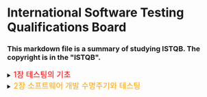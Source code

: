 # International Software Testing Qualifications Board

### This markdown file is a summary of studying ISTQB. The copyright is in the "ISTQB".
<details>
<summary> 
<font size="4em" color="red">
1장 테스팅의 기초
</font>
</summary>
<div>


<details>
<summary> 1.1 테스팅이란 무엇인가 ? </summary>
<div>

---
## 1.1 테스팅이란 무엇인가?
#### 품질을 평가하고, 운영 중 소프트웨어 장애의 발생 가능성을 줄이는 방법.
#### 다양한 활동을 포함하는 프로세스이며 테스트 실행(결과 확인 포함)은 그 많은 활동 중 하나일 뿐이다.
#### 동적 테스팅?
  - 테스트 대상 컴포넌트나 시스템을 실행하는 테스팅
#### 정적 테스팅?
  - 테스트 대상 컴포넌트나 시스템을 실행하지 않는 테스팅
#### 테스팅은 요구사항, 사용자 스토리, 그 외 명세의 베리피케이션(verification)에만 국한된 활동이 아니다.

---
### 1.1.1 목적
- 요구사항, 사용자 스토리, 설계 소스 코드 등과 같은 작업 산출물 평가에 의한 결함 예방
- 명시된 모든 요구사항이 충족되었는지 검증
- 테스트 대상의 완성 여부 확인과 사용자와 기타 이해관계자의 기대치대로 동작하는지 확인
- 테스트 대상의 품질 수준에 대한 자신감 획득
- 부적절한 소프트웨어 품질의 리스크 레벨 감소로 장애와 결함을 발견
- 이해관계자가 테스트 대상의 품질 수준을 결정하는 데에 필요한 충분한 정보 제공
- 계약/법률/규제 요구사항이나 표준의 준수 및 테스트 대상이 이러한 요구사항이나 표준을 준수하는지 확인

#### 참고
- 현재의 테스트 레벨과 사용하는 소프트웨어 개발 수명주기 모델에 따라 달라질 수 있다.
  - 목적
    - 컴포넌트 테스팅의 목적 중 하나는 내재되어 있는 결함을 최대한 조기에 가능한 많이 식별하고 수정하는 것일 수 있다.
    - 코드 커버리지를 높이는 것일 수도 있다.
    - 인수 테스팅의 주요 목적 중 하나는 시스템이 기대한 대로 동작하는지, 또 요구사항을 충족하는지 확인하는 것일 수 있다.
    - 특정 시점에 시스템을 배포하는 것에 대한 리스크 정보를 이해관계자에게 제공하는 것일 수 있다.

---
### 1.1.2 테스팅 vs 디버깅
#### 디버깅
- 소프트웨어 결함으로 인한 장애의 원인을 찾고 분석해서 수정하는 개발 활동
- 이후 실행되는 확인 테스팅에서 결함을 제대로 수정했는지 확인한다.
- 테스터가 초기 테스트와 마지막 확인 테스트를 담당하고 개발자는 디버깅 관련 컴포넌트 및 컴포넌트 통합 테스팅을 수행한다.
- 애자일 개발 및 소프트웨어 수명주기 모델에서는 디버깅과 컴포넌트 테스팅에 관여하기도 한다.

</div>
</details>

<details>
<summary> 1.2 테스팅이 왜 필요한가 ? </summary>
<div>

## 1.2 테스팅이 왜 필요한가 ?
#### 결함을 발견하고 또 발견된 결함을 수정하는 것은 컴포넌트나 시스템 품질에 기여하는 것이다.

#### 소프트웨어 테스팅이 계약/법적 요구사항이나 특정 산업 표준을 만족하기 위해 필요할수 있다.

---
### 1.2.1 성공을 위한 테스팅의 기여
- 적절한 테스트 기법을 적절한 테스트 전문성을 가지고 적절한 테스트 레벨과 개발 생명주기 단계에 적용하면, 소프트웨어와 시스템이 그런 문제를 안고 배포되는 경우를 줄일 수 있다.

---
### 1.2.2 품질 보증과 테스팅
#### 품질보증(QA)과 테스팅을 혼용해서 사용하는 경우가 많은데 어느정도 연관성이 존재하지만, 다른 개념이다.

#### 품질보증(QA)
- 적절한 품질 수준에 달성했는지 확신을 얻기 위해 적절한 프로세스를 준수하도록 하는 것에 초점을 두고 있다.
- 프로세스를 따를 경우, 해당 프로세스를 바탕으로 생성되는 작업 산출물의 품질은 더 월등한 경우가 많으며, 높은 작업 산출물 품질은 결함 예방에 도움이 된다.
- 결함의 원인을 찾아서 제거하기 위한 근본 원인 분석의 활용과 회고 회의의 결과를 적절하게 적용해서 프로세스를 개선하는 것도 중요한 사항들이다.
- 전반적인 프로세스의 올바른 수행 여부에 관심을 가지기 때문에 올바른 테스팅의 적용에도 관심을 가진다.

#### 테스팅 활동
- 전반적인 소프트웨어 개발 및 유지보수 프로세스의 일부이다.

---
### 1.2.3 오류, 결함, 장애
#### 요구사항을 도출하면서 범해진 오류는 요구사항 결함이 되며, 이런 결함은 프로그램 작성 시 오류를 일으켜 결국 코드 결함의 원인이 된다.

#### 대표적인 오류 발생 원인
- 시간적인 압박
- 사람의 실수
- 경험이나 기술 부족
- 프로젝트 참여자 간의 의사소통 문제
- 코드, 설계, 아키텍쳐의 복잡성, 사용하는 기술의 복잡도
- 시스템 내/외부 인터페이스 이해 부족이나 그 수가 많은 경우
- 새롭고 익숙하지 않은 기술

#### 장애는 코드 결함뿐만 아니라 환경 조건으로 인해 발생할 수 있다.
#### 테스트 결과가 기대한 것과 다르다고해서 무조건 장애가 있다고 볼 수 없다.

---
### 1.2.4 결함, 근본 원인, 결과
#### 결함의 근본원인은 해당 결함을 만들어낸 최초의 행동이나 조건을 말한다.
- 결함을 분석함으로써 근본 원인을 찾을 수 있으며, 차후 유사한 결함의 발생 가능성을 낮출 수 있다.
- 단 한 줄의 잘못된 코드로 인한 이자 지급 오류는 소비자 불만을 초래한다.
- 결함은 코드에 포함된 잘못된 계단식으며, 그것은 원인이 되는 최초 결함은 사용자 스토리의 모호성이다.

</div>
</details>


<details>
<summary> 1.3 테스팅의 7가지 원리</summary>
<div>

## 1.3 테스팅의 7가지 원리

---
### 1.3.1 테스팅은 결함이 존재함을 밝히는 활동이지, 결함이 없음을 밝히는 활동이 아니다.
- 테스팅은 소프트웨어에 발견되지 않은 결함의 존재 가능성을 줄일 수 있지만, 결함이 전혀 발견되지 않았다하더라도 해당 소프트웨어가 완벽하다는 뜻은 아니다.

---
### 1.3.2 완벽한 테스팅은 불가능하다.
- 완벽하게 테스트하고자 하기보다는 리스크 분석과 우선순위를 토대로한 테스트에 노력을 집중하는 것이 좋다.

---
### 1.3.3 조기 테스팅으로 시간과 비용을 절약할 수 있다.
- 초기부터 시작하는 테스팅을 시프트 레프트라고도 부른다.
- 소프트웨어 수명주기 초기부터 테스팅을 함으로써 나중에 큰 비용이 동반되는 수정을 줄이거나 없앨 수 있다.

---
### 1.3.4 결함은 집중된다.
- 예상 결함 집중 영역과 테스트와 운영 중 실제로 관측한 결함 집중 영역은 리스크 분석의 주요 입력값으로 사용된다.

---
### 1.3.5 살충제 패러독스에 유의하라
- 같은 테스트를 계속해서 반복 실행한다면, 결국 해당 테스트로는 결함을 더 이상 발견할 수 없게 된다.
  (살충제를 계속 사용하다 보면 결국 해충을 잡지 못하듯, 테스트도 반복하다 보면 결국 결함을 더 이상 찾지 못하게 된다.)
- 자동 리그레션 테스팅의 경우 리그레션 결함이 적다는 것을 의미할 수도 있다.

---
### 1.3.6 테스팅은 정황에 의존적이다.
- 테스팅은 정황에 따라 다르게 진행된다.
  - ex) 안전 최우선 산업에서 사용하는 제어 소프트웨어는 e-commerce 모바일 앱과는 다르게 테스트한다.
- 애자일 프로젝트에서는 테스팅은 순차적 소프트웨어 개발 수명주기 프로젝트에서의 테스팅과는 다르게 진행한다.

---
### 1.3.7 오류 부재는 궤변이다.
- 원리 1, 2에서 알 수 있듯이 원리 7은 불가능하다.
- 단순히 많은 결함을 발견하고 고쳤다고해서 시스템의 성공이 보장된다고 생각하는 것은 궤변(잘못된 믿음)이다.

</div>
</details>

<details>
<summary> 1.4 테스트 프로세스 </summary>
<div>

## 1.4 테스트 프로세스

### 정의: 설정한 목적의 달성 가능성을 높여주는 공통적인 테스트 활동 세트
- 주어진 상황에 맞는 구체적인 소프트웨어 테스트 프로세스는 다양한 변수에 따라 결정된다.

### 1.4.1 정황에 따른 테스트 프로세스
#### 조직의 테스트 프로세스에 영향을 줄 수 있는 정황 요소
- 사용 중인 소프트웨어 개발 수명주기 모델과 프로젝트 방법론
- 적용하고자 하는 테스트 레벨과 테스트 유형
- 제품 및 프로젝트 리스크
- 비지니스 도메인
- 다음과 같은 운영상의 제약사항
  - 예산과 자원
  - 일정
  - 복잡도
  - 계약 및 규제 요구사항
- 운영 정책과 프랙티스
- 준수해야 하는 내부 및 외부 표준

#### 테스트 프로세스의 일반적인 요소
- 테스트 활동과 작업
- 테스트 작업 산출물
- 테스트 베이시스와 테스트 작업 산출물 간의 추적성

#### 테스트 레벨과 유형에 상관없이, 테스트 베이시스에 대한 측정 가능한 커버리지 조건이 설정되어 있으면 매우 유용하다.
#### 커버리지 조건은 소프트웨어 테스트의 목적 달성 여부를 보여주는 활동의 주요 성능 지표(KPI, key performance indicator)로 사용하기 용이하다.

---
### 1.4.2 테스트 활동과 작업

#### 테스트 프로세스를 구성하는 주요 활동
- **테스트 계획**
  - 테스팅의 목적과 정황으로 인한 제약 사항을 고려해 테스트 목적을 달성하기 위해 필요한 접근법을 정의하는 활동을 포함한다.

- 테스트 모니터링과 제어
  - 테스트 모니터링: 테스트 계획에 정의된 테스트 모니터링 메트릭을 활용해 실제 진행 상황을 계획한 진척 상황과 지속적으로 비교하는 활동을 말한다.
  - 테스트 제어: 시간이 지나면서 업데이트될 수 있는 테스트 계획의 목적 달성을 위해 필요한 활동을 수행하는 것이다.
  - 특정 테스트 레벨에서 이루어진 테스트 실행의 종료 조건 평가
    - 명시된 커버리지 조건 대비 테스트 결과와 로그 확인
    - 테스트 결과와 로그를 기반으로 컴포넌트나 시스템의 품질 수준 평가
    - 추가 테스트 필요 여부 결정

- **테스트 분석**
  - 테스트 가능한 기능과 연관된 테스트 컨디션을 식별하기 위해 테스트 베이시스를 분석한다. 
  - 즉, 테스트 분석은 측정 가능한 커버리지 조건의 측면에서 "무엇을 테스트할지"를 결정하는 것이다.
  - 테스트 분석 주요 활동
    - 고려 중인 테스트 레벨에 적합한 테스트 베이시스 평가
    - 테스트 베이시스와 테스트 항목을 평가해서 다양한 형태의 결함 식별
    - 테스트할 기능과 기능 세트 식별
    - 테스트 베이시스를 평가하고 기능, 비기능, 구조 특성, 기타 비즈니스 기술 요소, 리스크 수준 등을 고려해서 각 기능에 대한 테스트 컨디션의 정의 및 우선순위 선정
    - 테스트 베이시의 개별 요소와 연관된 테스트 컨디션 간의 양방향 추적성 포착
  - 블랙박스, 화이트박스, 경험 기반 기법을 적용하면 주요 테스트 컨디션의 누락을 방지하고 더 정확하고 정밀한 테스트 컨디션 도출에 도움이 될 수 있다.
  - 분석의 결과로 테스트 차터의 테스트 목적으로 사용할 테스트 컨디션이 생성되는 경우도 있다.
  - 결함 식별은 큰 잠재적 이점이다.

- **테스트 설계**
  - 테스트 컨디션 기반으로 상위 수준 테스트 케이스, 상위 테스트 케이스 세트, 기타 테스트웨어를 생성한다.
  - 테스트 분석은 "무엇을 테스트할 것인가?"라는 질문에 답변하는 반면, 테스트 설계는 "어떻게 테스트할 것인가?"를 다루게 된다.

  - 주요 활동
    - 테스트 케이스와 테스트 케이스 세트 설계 및 우선순위 선정
    - 테스트 컨디션과 테스트케이스에 필요한 테스트 데이터 식별
    - 테스트 환경 설계와 필요한 인프라 및 도구 식별
    - 테스트 베이시스, 테스트 컨디션, 테스트 케이스 간의 양방향 추적성 설명

- **테스트 구현**
  - 테스트 구현 중 테스트 실행에 필요한 테스트웨어를 생성하고 완성하며, 테스트 케이스를 배치해서 테스트 프로시저를 만드는 것도 여기에 포함된다.
  - 테스트 구현은 "테스트를 실행하기 위해 필요한 모든 것이 갖춰져 있는가?"라는 질문에 답하는 활동이다.
  
  - 주요 활동
    - 테스트 프로시저의 개발과 우선순위 선정, 가능하다면 자동 테스트 스크립트 생성
    - 테스트 프로시저와 (있다면) 자동 테스트 스크립트로부터 테스트 스위트(test suite) 생성
    - 효과적인 테스트 실행이 가능하도록 테스트 스위트를 테스트 실행 일정 내에 배치 (5.2.4 절 참조)
    - 테스트 환경 구축, 가능하다면 테스트 하네스(test harness), 서비스 가상 현실화, 시뮬레이터, 기타 인프라 항목까지, 또 필요한 모든 사항을 제대로 구현했는지 확인
    - 테스트 데이터를 준비하고, 테스트 환경에 제대로 입력했는지 확인
    - 테스트 베이시스, 테스트 컨디션, 테스트 케이스, 테스트 프로시저, 테스트 스위트 서로 간의 양방향 추적성 검증과 업데이트 (1.4.4 절 참조)

  - 테스트 설계와 테스트 구현 작업은 합쳐지는 경우가 많다.
  - 탐색적 테스팅과 기타 경험 기반 테스팅 유형에서 테스트 설계와 구현이 테스트 실행의 일부로 이루어지거나 기록될 수 있다. 탐색적 테스팅은 테스트 분석에서 생성되는 테스트 차터를 기반으로 이루어질 수 있으며, 탐색적 테스트는 설계되고 구현되면서 바로 실행된다 (4.4.2 절 참조)

- **테스트 실행**
  - 테스트 스위트를 테스트 실행 일정에 따라 실행한다.
  - 주요 활동
    - 테스트 항목, 테스트 대상, 테스트 도구, 테스트웨어 등의 고유번호와 버전 기록
    - 테스트를 수동으로 혹은 테스트 실행 도구를 활용해서 실행
    - 기대 결과와 실제 결과 비교
    - 이상 현상을 분석해 원인 파악
    - 관찰한 장애를 기반으로 결함 보고
    - 테스트 실행 결과 기록
    - 이상 현상 때문에 취득한 활동의 결과로 인해 또는 계획된 테스팅의 일부로 테스트 활동 반복
    - 테스트 베이시스, 테스트 컨디션, 테스트 케이스, 테스트 프로시저, 테스트 결과 간의 양방향 추적성 검증과 업데이트

- **테스트 완료**
  - 완료한 테스트 활동에서 데이터를 수집해서 경험, 테스트웨어, 기타 관련 정보를 축적하는 활동이다.
  - 소프트웨어 시스템을 릴리스 했을 때, 테스트 프로젝트를 완료했을 때, 애자일 반복주기가 끝났을 때, 특정 테스트 레벨을 완료했을 때, 또는 유지보수 릴리스를 완료했을 때와 같은 프로젝트 마일스톤 시점에서 일어난다.
  - 주요 활동
    - 모든 결함 보고 처리를 완료했는지, 테스트 실행 후 해결되지 않은 모든 결함에 대해 수정 요청서 또는 프로젝트 백로그 항목을 생성했는지 확인
    - 이해관계자에게 전달할 테스트 요약 보고서 생성
    - 차후 재사용을 위해 테스트 환경, 테스트 인프라, 기타 테스트웨어의 마무리 및 보관
    - 테스트웨어를 유지보수팀, 다른 프로젝트팀, 그것을 활용할 수 있는 기타 이해관계자 등에게 인계
    - 완료한 테스트 활동을 통해 얻은 교훈을 분석해서 향후 반복주기, 릴리스, 또는 프로젝트를 위해 수정해야 하는 사항 판단
    - 테스트 프로세스 성숙도 개선을 위해 수집된 정보 활용

---
### 1.4.3 테스트 작업 산출물
#### 테스트 계획 작업 산출물
- 지속적, 장기적으로 생성되는 테스트 진행 현황 보고서와 다양한 테스트 완료 마일스톤에서 생성되는 테스트 요약 보고서와 같은 여러 형태의 테스트 보고서를 포함한다.
- 모든 테스트 보고서는 작성일 기준 테스트 진행 상황 관련 필요한 정보를 독자에게 제공해야 한다. (테스트 실행 결과가 나오면 그것에 대한 요약도 포함해야 한다.)
- 테스트 모니터링과 제어 작업 산출물은 작업 완료, 리소스 할당과 사용, 공수 등과 같이 프로젝트 관리에서 관심을 가지는 사항에 대해서도 다루어야 한다.
- 5.3 절에서 상세히 다루고 있다.

#### 테스트 분석 작업 산출물
- 이상적으로는 각 테스트 컨디션과 그것이 커버하는 테스트 베이시스 요소와의 양방향 추적성이 성립되어 있어야 한다.
- 탐색적 테스팅에서는 테스트 분석 중 테스트 차터를 생성할 수 있다.
- 테스트 분석에서 테스트 베이시스의 결함을 발견, 보고할 수 있다.

#### 테스트 설계 작업 산출물
- 테스트 분석에서 정의한 테스트 컨디션을 실행할 수 있는 테스트 케이스와 테스트 케이스 세트가 만들어진다.
- 이상적으로는 각각의 테스트 케이스와 그것이 커버하는 테스트 컨디션 간의 양방향 추적성이 성립되어 있어야 한다.
- 결과물
  - 필요한 테스트 데이터의 설계나 식별
  - 테스트 환경 설계
  - 인프라와 도구의 식별

#### 테스트 구현 작업 산출물
- 산출물
  - 테스트 프로시저와 이 프로시저의 배열
  - 테스트 스위트
  - 테스트 실행 일정

- 이상적인 상황에서는 테스트 구현이 끝나면, 테스트 케이스와 테스트 컨디션을 통해 테스트 프로시저와 테스트 베이시스
개별 요소 간의 양방향 추적성을 확인함으로써 테스트 계획에서 정의한 커버리지 조건의 달성 여부를 확인할 수 있다.
- 테스트 구현이 도구를 사용하거나 도구로 생성되는 작업 산출물을 포함하는 경우도 있다.
- 테스트 구현의 결과로 테스트 데이터와 테스트 환경을 구현 및 검증할 수도 있다.
- 테스트 데이터는 테스트 케이스의 입력값과 기대 결과값에 확정값을 할당하는 데 사용한다.
  (해당 값의 사용에 대한 세부적인 지침으로 이렇게 확정된 값은 상위 수준 테스트 케이스를 실행 가능한 하위 수준 테스트 케이스로 변화시킨다.
  테스트 대상의 다른 릴리스에 대해 같은 상위 수준 테스트 케이스를 실행할 경우 다른 테스트 데이터를 사용할 수 있다. 확정된 데이터에 대한 확정 기대 결과값은 테스트 오라클을 통해 식별할 수 있다.)
- 테스트 분석에서 정의한 테스트 컨디션은 테스트 구현 중 추가로 개선할 수 있다.

#### 테스트 실행 작업 산출물
- 산출물
  - 개별 테스트 케이스나 테스트 프로시저의 상태에 대한 문서
  - 결함 보고서
  - 테스팅에 사용한 테스트 항목, 테스트 대상, 테스트 도구, 테스트웨어 등에 대한 문서

- 이상적인 상황에서는, 테스트 실행이 끝나면 연관된 테스트 프로시저와의 양방향 추적성을 활용해서 테스트 베이시스 개별 요소의 상태에 대해 판단하고 보고할 수 있다.
- 커버리지 조건 충족 여부를 검증할 수 있으며, 테스트 결과를 이해관계자가 이해할 수 있는 형태로 보고할 수 있다.

#### 테스트 완료 작업 산출물
- 산출물
  - 테스트 요약 보고서
  - 차후 프로젝트나 반복주기의 개선을 위한 액션 아이템
  - 수정 요청서 혹은 제품 백로그 항목
  - 완성된 테스트웨어 등

---
### 1.4.4 테스트 베이시스와 테스트 작업 산출물 간의 추적성
#### 테스트 작업 산출물과 그 작업 산출물의 명칭은 매우 다양하다.
#### 비록 그렇다하더라도 효과적인 테스트 모니터링과 제어를 구현하기 위해서는 테스트 프로세스 전반에 걸쳐 테스트 베이시스의 개별 요소 및 해당 요소와 연관된 다양한 테스트 작업 산출물 간의 추적성을 확립하고 유지하는 것이 중요하다.
#### 좋은 추적성은 커버리지에 대한 평가를 가능하게 할 뿐만 아니라 아래와 같은 장점도 제공한다.
- 수정으로 인한 영향 평가
- 테스팅에 대한 감시
- IT 통제 조건 충족
- 테스트 베이시스 개별 요소의 상태에 대한 정보를 포함함으로써 테스트 진행 상황 보고서와 테스트 요약 보고서를 좀 더 쉽게 이해할 수 있다.
- 테스팅의 기술적인 내용을 이해관계자가 이해할 수 있는 형태로 전달한다.
- 비즈니스 목표 대비 제품 품질, 프로세스 역량, 프로젝트 진행 상황 등을 평가할 수 있는 정보를 제공한다.

</div>
</details>


<details>
<summary> 1.5 테스팅의 심리학 </summary>
<div>

## 1.5 테스팅의 심리학
### 소프트웨어 테스팅을 포함한 소프트웨어 개발은 사람이 하는 일이다.
### 따라서, 인간 심리학은 소프트웨어 테스팅에 중요한 영향을 미친다.

---
### 1.5.1 인간 심리학과 테스팅
#### 테스터와 테스트 관리자는 결함, 장애, 테스트 결과, 테스트 진행 상황, 리스크 등을 효과적으로 전달하기 위해, 또는 동료와 긍정적인 관계를 구축하기 위해 좋은 대인 관계 기술을 가질 필요가 없다.

#### 의사 소통을 더 잘할 수 있는 방법에 대한 예제
- 다툼 보다는 협력
- 테스팅의 이점을 강조
- 테스트 결과와 기타 발견 사항을 중립적이면서 사실에 기반을 둔 방법으로 전달해야 한다.
- 결함이 발생한 항목을 제작한 사람을 비판해서는 안 된다.
- 객관적이고 사실에 기반을 둔 결함 보고서와 리뷰 결과서를 작성하라
- 상대방이 어떤 느낌을 받을지, 또 해당 정보에 대해 부정적으로 반응하는 이유가 뭔지를 이해하려고 해야 한다.
- 상대방이 전달받을 내용을 이해했는지, 또 반대로 상대방이 하고자 하는 말을 제대로 이해했는지 확인하라.

#### 테스터는 개인의 성향은 최대한 배제하고 이런 목표와 부합하려고 하는 자세가 매우 중요하다.

---
### 1.5.2 테스터와 개발자의 사고방식
#### 테스팅의 목적은 제품에 대한 벨리데이션과 베리피케이션, 릴리스 전 결함 발견 등으로 다양한데, 목적이 다르기 때문에 필요한 사고 방식도 다르다. 이런 사고방식을 적절히 조합해서 사용하면 더 높은 수준의 제품 품질을 달성할 수 있다.

#### 테스터는 호기심, 전문적 비평(professional pessimism) 능력, 비판적 시각, 세밀한 것에 주목하는 태도, 긍정적인 의사소통과 관계 수립에 대한 동기 등의 사고방식을 가지고 있어야 한다. 이 테스터의 사고방식은 테스터가 경험을 쌓아감에 따라 점차 확대되고 성숙해지는 경향을 가지고 있다.

#### 개발자의 사고방식에도 테스터의 사고방식과 같은 요소가 일부 있을 수 있지만, 성공적인 개발자는 해결책을 설계하고 구축하는 데 더 관심을 기울이며 그런 해결책에 무슨 문제가 있는 지에 대해 관심을 가지는 경우는 많지 않다. 또한 확증 편향때문에 자신이 만든 오류에 대해 인지하기 어렵다.

</div>
</details>

</div>
</details>


<details>
<summary>
<font size="4em" color="orange">
2장 소프트웨어 개발 수명주기와 테스팅
</font>
</summary>
<div>


<details>
<summary> 2.1 소프트웨어 개발 수명주기 모델 </summary>
<div>

---
## 2.1 소프트웨어 개발 수명주기 모델
### 2.1.1 소프트웨어 개발과 소프트웨어 테스팅
#### 소프트웨어 개발 수명주기 모델을 잘 이해하는 것은 테스터의 중요한 역할이다 !

#### 소프트웨어 개발 수명주기 모델에 적용하기 좋은 테스팅의 특성
- 모든 개발 활동은 그에 상응하는 테스트 활동이 있다.
- 각 테스트 레벨은 그 레벨에 맞는 구체적인 목적을 가진다.
- 주어진 테스트 레벨에 맞는 테스트 분석과 설계는 상응하는 개발 활동이 이루어지고 있는 동안 시작해야 한다.
- 테스터가 요구사항과 설계의 정의와 개선을 위한 대화에 참여하고, 작업 산출물의 초안이 나오는 즉시 리뷰에 참여한다.

#### 시간과 비용을 절약할 수 있다는 테스트 원리에 따라, 테스트 활동은 수명주기 초반에 시작해야 한다.

#### 대표적인 소프트웨어 개발 수명주기 모델을 아래와 같이 분류하고 있다.
- `순차적 개발 모델`
  - 소프트웨어 개발 프로세스를 1차원적 선형의 순자적 활동으로 설명한다. (개발 프로세스의 모든 단계는 이전 단계가 완료될 때 시작되어야 한다.)
  - 완성된 기능 세트를 포함한 소프트웨어를 배포할 수 있지만, 일반적으로 이해관계자와 사용자에게 배포하기까지 몇 개월 또는 몇 년이 걸린다.
  - **폭포수 모델**에서는, 개발 활동이 순차적으로 이루어진다. 이 모델에서의 테스트 활동은 모든 개발 활동을 완료한 후에 이루어진다.
  - 폭포수 모델과는 다르게, V-모델은 테스팅을 초기에 시작하면 좋다는 원리를 토대로 테스트 프로세스를 전반적인 개발 프로세스에 통합한다.
  - **V-모델**은 대응하는 각 개발 단계에 테스트 레벨을 부여함으로써, 조기 테스팅을 좀 더 적극적으로 구현하고 있다.

- `반복적 점진적 개발 모델`
  - 요구사항 정의, 시스템의 설계, 구축, 테스팅을 조각으로 나눠서 진행한다.
  - 소프트웨어 기능은 점진적으로 늘어나게 된다. (이런 증분의 크기는 다양하게 설정할 수 있다.)
  - 기능 증분은 사용자 인터페이스 화면이나 신규 문의 옵션에 생기는 변경 하나만큼 작을 수 있다.
  - **대표적인 예**
  
  | 프로세스명       | 반복주기                                                                             | 기능증분                                        |
  |-------------|----------------------------------------------------------------------------------|---------------------------------------------|
  | 레셔널 통합 프로세스 | 상당히 긴 편(2, 3 개월)                                                                 | 상당히 큼                                       |
  | 스크럼         | 상당히 짧은 편 (몇 시간, 며칠, 또는 몇 주)                                                      | 작음(몇 가지 개선 사항 혹은 2, 3개의 신규 기능)              |
  | 칸반          | 고정된 경우와 않은 경우가 있으며, 각 반복주기는 완료 후 하나의 개선 사항이나 기능을 전달하거나 몇 개의 기능을 묶어 한번에 전달할 수 있음. | -                                           |
  | 나선형         | -                                                                                | 실험적인 증분을 생성 (일부는 차후 개발 과정에서 상당 부분 수정 or 폐기) |

  - 이런 방법을 사용하면 점진적으로 커지는 시스템을 만들 수 있으며, 해당 시스템은 최종 사용자에게 기능별, 반복주기별, 아니면 좀 더 전통적인 주요 릴리스 단위로 릴리스할 수 있다.

---
### 2.1.2 정황에 따른 소프트웨어 개발 수명주기 모델
#### 프로젝트 정황과 제품 특성에 따라 선택하고 적용해야 한다.

#### 프로젝트의 목표, 개발 대상 제품 유형, 비즈니스 특성, 식별된 제품 및 프로젝트 리스크 등을 기반으로 적합한 소프트웨어 개발 모델을 선택할 필요가 있다.

#### 프로젝트 정황에 따라 테스트 레벨과 테스트 활동을 조합하거나 조정해야 할 경우가 존재한다.

#### 소프트웨어 개발 수명주기 모델 자체도 조합할 수 있다.
- 예를들어, 백엔드 시스템과 그것의 통합에 대한 개발과 테스팅에는 V-모델을 사용하고, 프론트엔드 사용자 인터페이스 기능의 개발과 테스트에는 애자일 개발 모델을 사용할 수 있다.

#### 다수의 다양한 오브젝트로 구성된 사물인터넷 시스템에서는 보통 오브젝트 별로 다양한 소프트웨어 개발 수명주기 모델을 적용한다. 

#### 소프트웨어 개발 모델이 프로젝트 및 제품 특성의 맥락에 맞게 조정되어야 하는 이윤는 다음과 같다.
- 시스템의 제품 리스크의 차이 (복잡하거나 간단한 프로젝트)
- 많은 사업부가 프로젝트나 프로그램의 일부일 수 있다. (순차적 및 애자일 개발의 조합)
- 제품의 짧은 출시 기간 (테스트 레벨에서 테스트 유형의 통합 및 테스트 레벨 병합)

</div>
</details>

<details>
<summary> 2.2 테스트 레벨 </summary>
<div>

## 2.2 테스트 레벨
#### 정의: 함께 분류되고 관리되는 테스트 활동의 집합
#### 개별 단위(unit)나 컴포넌트에서부터 완성된 시스템이나 경우에 따라서는 시스템의 시스템까지 해당 개별 레벨의 소프트웨어와 관련해 실행되는 전체 테스트 프로세스의 하나의 사례

#### 테스트 레벨
- 컴포넌트 테스팅
- 통합 테스팅
- 시스템 테스팅
- 인수 테스팅

#### 특성(기준)
- 구체적인 목적
- 테스트 케이스를 도출하기 위해 참고하는 테스트 베이시스
- 테스트 대상 (즉, 테스트 되고 있는 것)
- 일반적인 결함과 장애
- 구체적인 접근법과 역할

---
### 2.2.1 컴포넌트 테스팅
#### 컴포넌트 테스팅의 목적
- 개별적으로 테스팅할 수 있는 컴포넌트에 초점을 맞춘다.
- 목적
  - 리스크 완화
  - 컴포넌트의 기능과 비기능 동작이 설계 및 명세와 일치하는지 여부 판단
  - 컴포넌트 품질 수준에 대한 자신감 획득
  - 컴포넌트에 존재하는 결함 발견
  - 다음 단계로의 결함 전이 방지

#### 경우에 따라, 특히 코드 변경이 지속해서 이루어지는 점진적 반복적 개발 모델(ex, 애자일)에서는 수정으로 인해 기존 컴포넌트가 손상되지 않았다는 확신을 얻는 데 자동 컴포넌트 리그레션 테스트가 중요한 역할을 한다.

#### 컴포넌트 테스팅은 소프트웨어 개발 수명주기 모델과 시스템에 따라 개별적으로 이루어지는 경우가 많으며, 그럴 경우 오브젝트, 서비스 가상화, 하네스, 스텁, 드라이버 등이 필요할 수있다. 

#### 테스트 베이시스
- 산출물
  - 상세 설계
  - 코드
  - 데이터 모델
  - 컴포넌트 명세

#### 테스트 대상
- 대상
  - 컴포넌트, 단위, 모듈
  - 코드 및 데이터 구조
  - 클래스
  - 데이터베이스 모듈

#### 대표적인 결함과 장애
- 결함 및 장애
  - 잘못된 기능
  - 데이터 흐름 문제
  - 잘못된 코드 및 논리

---
### 2.2.2 통합 테스팅
#### 통합 테스팅의 목적
- 컴포넌트나 시스템 간의 상호작용에 초점을 맞춰서 진행한다.
- 목적
  - 리스크 완화
  - 인터페이스와 기능과 비기능 동작이 설계 및 명세와 일치하는지 여부 판단
  - 인터페이스 품질 수준에 대한 자신감 획득
  - 결함 발견
  - 다음 단계로의 결함 전이 방지

#### 컴포넌트 테스팅과 마찬가지로, 자동 통합 리그리션 테스트를 수행하여 수정으로 인해 기존 인터페이스, 컴포넌트 시스템 등이 손상되지 않았다는 확신을 얻는 경우가 있다.

#### `컴포넌트 통합 테스팅`
- 통합된 컴포넌트 간의 상호운용성과 인터페이스에 초점을 맞춘다. 컴포넌트 통합 테스팅은 컴포넌트 테스팅 후 수행하며 자동화하는 경우가 많다.
- 반복적 점진적 개발에서는 컴포넌트 통합 테스트를 지속적으로 통합 프로세스의 일부로 수행한다.

#### `시스템 통합 테스팅`
- 시스템, 패키지, 마이크로 서비스간의 상호운용성과 인터페이스에 초점을 맞춘다.
- 기존 컴포넌트와의 상호운용 혹은 인터페이스를 커버하기도 한다. (이 경우 개발 조직이 외부 인터페이스를 제어하지 않으므로 테스팅에 여러 가지 어려움을 겪을 수 있다.)
- 시스템 테스팅 후 또는 진행중인 시스템 테스팅 활동과 병행해서 수행할 수 있다.

#### 테스트 베이시스 (통합 테스팅)
- 산출물
  - 소프트웨어 및 시스템 설계
  - 시퀀스 다이어그램
  - 인터페이스 및 통신 프로토콜 명세
  - 유스케이스
  - 컴포넌트나 시스템 레벨의 아키텍처
  - 워크플로우
  - 외부 인터페이스 정의서

#### 테스트 대상 (통합 테스팅)
- 대상
  - 서브시스템
  - 데이터베이스
  - 인프라
  - 인터페이스
  - APIs
  - 마이크로서비스

#### 일반적인 결함과 장애 (컴포넌트 테스팅)
- 결함과 장애
  - 잘못된 데이터, 누락된 데이터, 잘못된 데이터 인코딩
  - 잘못된 인터페이스 콜 순서나 타이밍
  - 인터페이스 불일치
  - 컴포넌트 간의 통신 장애
  - 컴포넌트 간의 통신 실패처리 누락 및 오류
  - 컴포넌트 간 주고 받은 데이터의 의미, 단위, 경계에 대한 잘못된 가정

#### 반적인 결함과 장애 (시스템 통합 테스팅)
- 결함과 장애
  - 시스템 간의 일관적이지 않은 메시지 구조
  - 잘못된 데이터, 누락된 데이터, 잘못된 데이터 인코딩
  - 인터페이스 불일치
  - 시스템 간의 통신 장애
  - 시스템 간의 통신 실패 처리 누락 및 오류
  - 시스템 간 주고 받는 데이터의 의미, 단위, 경계에 대한 잘못된 가정
  - 필수 보안 규정 준수 실패

---
### 2.2.3 시스템 테스팅
#### 시스템 테스팅의 목적
- 전체 시스템 또는 제품의 동작이나 능력에 관심을 가지며, 시스템이 수행할 엔드-투-엔드 작업과 
그런 작업을 수행할 때 나타나는 비기능 동작을 고려하는 경우가 많다.
- 목적
  - 리스크 완화
  - 시스템의 기능/비기능 동작이 설계 및 명시된 대로 이루어지는지 검증
  - 완성된 시스템이 기대한 대로 동작하는지 확인
  - 전체 시스템 품질에 대한 자신감 획득
  - 결함 발견
  - 결함이 상위 테스트 레벨이나 생산 단계로의 전이 방지

#### 테스트 베이시스
- 산출물
  - 시스템 및 소프트웨어 요구사항 명세 (기능/비기능)
  - 리스크 분석 보고서
  - 유스케이스
  - 에픽과 사용자 스토리
  - 시스템 동작 모델
  - 상태 다이어그램
  - 시스템 및 사용자 메뉴얼

#### 테스트 대상
- 대상
  - 애플리케이션
  - 하드웨어/소프트웨어 시스템
  - 운영 시스템
  - 테스트 대상 시스템
  - 시스템 설정과 설정 데이터

#### 일반적인 결함과 장애
- 잘못된 연산
- 시스템의 잘못되거나 예상하지 못한 기능/비기능 동작
- 시스템 내 잘못된 제어 및 데이터 흐름
- 앤드-투-앤드 기능 작업 수행 실패
- 시스템 환경에서 시스템의 정상 작동 실패
- 시스템 및 사용자 메뉴얼대로의 시스템 동작 실패

---
### 2.2.4 인수 테스팅
#### 인수테스팅의 목적
- 시스템 테스팅과 마찬가지로 인수 테스팅도 전체 시스템 또는 제품의 동작이나 능력에 초점을 두고 진행하는 경우가 많다.
- 목적
  - 전체 시스템의 품질에 대한 자신감 획득
  - 완성된 시스템이 기대한 대로 동작하는지 확인
  - 시스템의 기능/비기능 동작이 명세대로 동작하는지 검증

#### 인수테스팅 결과로 시스템을 배포하거나 고객이 사용할 준비가 어느정도 되었는지 평가할 수 있는 정보를 만들 수 있다.
#### 인수 테스팅 중 결함이 발견될 수 있지만, 결함 발견 목적이 아닌 경우가 많으며, 인수 테스팅에서 결함이 발견되면 심각한 프로젝트 리스크로 인식하는 경우가 많다.
#### 인수 테스팅으로 법적 규정 요구사항이나 표준을 만족할 수 있다.

#### 대표적인 유형
- 사용자 인수 테스팅
- 운영 인수 테스팅
- 계약 및 인수 테스팅
- 알파 및 베타 테스팅

---
#### 1. 사용자 인수 테스팅
- 정의: 일반적으로 실제 또는 시뮬레이션된 운영 환경에서 예정된 사용자가 사용하기에 적합한지에 대하여 초점을 둔다.
- 목적: 사용자가 요구사항을 충족하면서 최소한의 어려움, 비용, 리스크 등으로 비즈니스 프로세스를 수행할 수 있다는 자신감을 획득하는 것이다.

#### 2. 운영 인수 테스팅
- 정의: 운영자 또는 시스템 관리 직원에 의해 수행되는 시스템 인수 테스팅은 생산 환경에서 이루어지는 경우가 많다.
- 포함되는 것들
  - 백업 및 복원 테스팅
  - 설치, 삭제, 업그레이드
  - 사용자 관리
  - 유지보수 작업
  - 데이터 로딩 및 이관 작업
  - 보안 취약점 확인
  - 성능 테스팅

#### 3. 계약 및 규제 인수 테스팅
- 정의: 주문 개발 소프트웨어의 생산을 위한 계약서에 명시된 인수 조건을 가지고 수행한다. (독립적인 테스터가 수행하는 경우가 많다.)
- 목적: 계약이나 규제 준수에 대한 자신감 획득

#### 4. 알파 및 베타 테스팅
- 알파 테스팅: 개발 조직의 현장에서 개발팀이 아닌 신규 혹은 기존 고객이나 운영자, 독립적 테스트팀이 수행한다.
- 베타 테스팅: 신규 혹은 기존 고객이나 운영자가 자신의 환경에서 수행한다.
- 목적
  - 신규 혹은 기존 고객이나 운영자가 시스템을 일반적인 조건과 운영 환경에서 사용해 자신의 목적을 최소한의 어려움, 비용, 리스크 등으로 완수할 수 있다는 자신감을 획득하는 것이다. 
  - 시스템을 사용할 조건 및 환경과 관련된 결함의 발견


#### 데이터 베이시스
- 산출물
  - 비즈니스 프로세스
  - 사용자 또는 비즈니스 요구사항
  - 규제, 법적 계약, 표준
  - 유스케이스 및 사용자 스토리
  - 시스템 요구사항
  - 시스템 및 사용자 문서
  - 설치 절차
  - 리스크 분석 보고서

- 테스트 케이스를 도출하기 위한 테스트 베이시스의 산출물
  - 백업 및 복원 절차
  - 긴급 복구 절차
  - 비기능 요구사항
  - 운영 문서
  - 배포 및 설치 지침
  - 성능 목표
  - 데이터베이스 패키지
  - 보안 표준 또는 규정

#### 일반적인 테스트 대상
- 테스트 대상 시스템
- 시스템 설정과 설정 데이터
- 완전히 통합된 시스템의 비즈니스 프로세스
- 복원 시스템이나 비즈니스 연속성 및 긴급 복구 테스팅을 위한 한 사이트
- 운영 및 유지보수 프로세스
- 양식
- 보고서
- 기존 및 전환된 생산 데이터

#### 일반적인 결함과 장애
- 비즈니스나 사용자 요구사항을 충족하지 못하는 시스템 워크플로우
- 잘못 구현된 비즈니스 규칙
- 계약 혹은 규제 요구사항을 충족하지 못하는 시스템
- 보안 취약성, 많은 부하가 걸렸을 때, 성능 효율성 저하, 지원 대상 플랫폼상에서의 잘못된 운영 등과 같은 비기능 장애

#### 인수 테스팅은 순차적 개발 수명주기의 마지막 테스트 레벨로 여겨지는 경우가 많지만, 다음과 같이 다른 시점에서 이루어지는 경우도 있다.
- 상용 소프트웨어 제품에 대한 인수테스팅은 그것이 설치되거나 통합될 때 이루어진다.
- 신규 기능 개선 사항에 대한 인수 테스팅은 시스템 테스팅 전에 이루어질 수 있다.


</div>
</details>


<details>
<summary> 2.3 테스트 유형 </summary>
<div>

## 2.3 테스트 유형

</div>
</details>

<details>
<summary> 2.4 유지보수 테스팅 </summary>
<div>

## 2.4 유지보수 테스팅

</div>
</details>


</div>
</details>
